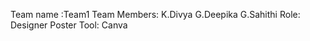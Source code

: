 Team name :Team1
Team Members: K.Divya
              G.Deepika
              G.Sahithi
Role: Designer
Poster Tool: Canva

